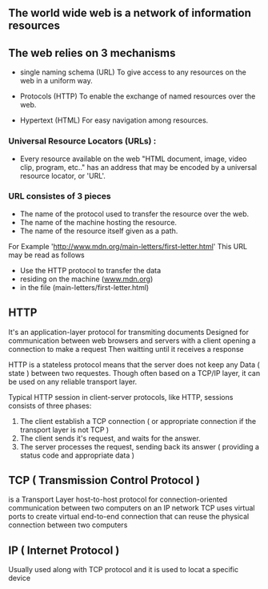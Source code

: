 ## The world wide web is a network of information resources


## The web relies on 3 mechanisms 

- single naming schema (URL)
  To give access to any resources on the web in a uniform way.

- Protocols (HTTP)
  To enable the exchange of named resources over the web.

- Hypertext (HTML)
  For easy navigation among resources.

### Universal Resource Locators (URLs) :
- Every resource available on the web "HTML document, image, video clip, program, etc.." has an address 
  that may be encoded by a universal resource locator, or 'URL'.

### URL consistes of 3 pieces
- The name of the protocol used to transfer the resource over the web.
- The name of the machine hosting the resource.
- The name of the resource itself given as a path.

For Example 'http://www.mdn.org/main-letters/first-letter.html'
This URL may be read as follows
-  Use the HTTP protocol to transfer the data
-  residing on the machine (www.mdn.org)
-  in the file (main-letters/first-letter.html)

## HTTP 
  It's an application-layer protocol for transmiting documents
  Designed for communication between web browsers and servers
  with a client opening a connection to make a request Then waitting
  until it receives a response 

  HTTP is a stateless protocol means that the server does not keep any Data ( state ) between two requestes.
  Though often based on a TCP/IP layer, it can be used on any reliable transport layer.

Typical HTTP session 
in client-server protocols, like HTTP, sessions consists of three phases:
  1. The client establish a TCP connection 
  ( or appropriate connection if the transport layer is not TCP )
  2. The client sends it's request, and waits for the answer.
  3. The server processes the request, sending back its answer
  ( providing a status code and appropriate data )


## TCP ( Transmission Control Protocol )
  is a Transport Layer host-to-host protocol for connection-oriented communication between two computers on an IP network
  TCP uses virtual ports to create virtual end-to-end connection that can reuse the physical connection between two computers 

## IP ( Internet Protocol )
  Usually used along with TCP protocol and it is used to locat a specific device
